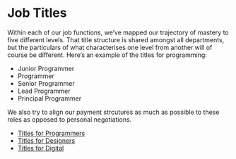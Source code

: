 # Job Titles

Within each of our job functions, we’ve mapped our trajectory of mastery to five different levels. That title structure is shared amongst all departments, but the particulars of what characterises one level from another will of course be different. 
Here’s an example of the titles for programming:  

- Junior Programmer
- Programmer
- Senior Programmer
- Lead Programmer
- Principal Programmer

We also try to align our payment strcutures as much as possible to these roles as opposed to personal negotiations.


- [Titles for Programmers](https://github.com/newicon/handbook/blob/main/titles-for-programmers.md)
- [Titles for Designers](https://github.com/newicon/handbook/blob/main/titles-for-designers.md)
- [Titles for Digital](https://github.com/newicon/handbook/blob/main/titles-for-digital.md)
